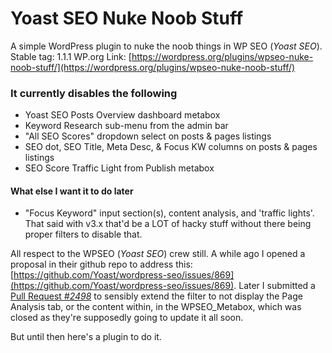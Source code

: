 Yoast SEO Nuke Noob Stuff
=====================

A simple WordPress plugin to nuke the noob things in WP SEO (*Yoast SEO*).
Stable tag: 1.1.1
WP.org Link: [https://wordpress.org/plugins/wpseo-nuke-noob-stuff/](https://wordpress.org/plugins/wpseo-nuke-noob-stuff/)

### It currently disables the following
* Yoast SEO Posts Overview dashboard metabox
* Keyword Research sub-menu from the admin bar
* "All SEO Scores" dropdown select on posts & pages listings
* SEO dot, SEO Title, Meta Desc, & Focus KW columns on posts & pages listings
* SEO Score Traffic Light from Publish metabox

#### What else I want it to do later
* "Focus Keyword" input section(s), content analysis, and 'traffic lights'. That said with v3.x that'd be a LOT of hacky stuff without there being proper filters to disable that.

All respect to the WPSEO (*Yoast SEO*) crew still. A while ago I opened a proposal in their github repo to address this: [https://github.com/Yoast/wordpress-seo/issues/869](https://github.com/Yoast/wordpress-seo/issues/869). Later I submitted a [Pull Request *#2498*](https://github.com/Yoast/wordpress-seo/pull/2498) to sensibly extend the filter to not display the Page Analysis tab, or the content within, in the WPSEO_Metabox, which was closed as they're supposedly going to update it all soon.

But until then here's a plugin to do it.
